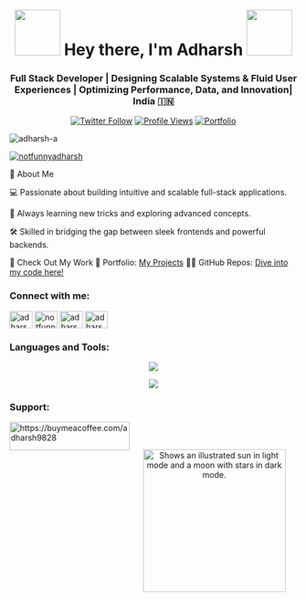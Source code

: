 <h1 align="center">
  <img src="https://user-images.githubusercontent.com/74038190/216644497-1951db19-8f3d-4e44-ac08-8e9d7e0d94a7.gif" width="80">
  Hey there, I'm Adharsh
  <img src="https://user-images.githubusercontent.com/74038190/216644497-1951db19-8f3d-4e44-ac08-8e9d7e0d94a7.gif" width="80">
</h1>
<h3 align="center">Full Stack Developer | Designing Scalable Systems & Fluid User Experiences | Optimizing Performance, Data, and Innovation| India 🇮🇳</h3>
<div align="center">
  
  [![Twitter Follow](https://img.shields.io/twitter/follow/notfunnyadharsh?color=%231DA1F2&logo=twitter&style=for-the-badge)](https://twitter.com/notfunnyadharsh)
  [![Profile Views](https://komarev.com/ghpvc/?username=adharsh-a&label=Profile%20views&color=0e75b6&style=flat)](https://github.com/adharsh-a)
  [![Portfolio](https://img.shields.io/badge/Portfolio-Check%20It%20Out-brightgreen?style=for-the-badge&logo=vercel)](https://portfolio-adharsh.vercel.app/)
  
</div>


<p align="left"> <img src="https://komarev.com/ghpvc/?username=adharsh-a&label=Profile%20views&color=0e75b6&style=flat" alt="adharsh-a" /> </p>

<p align="left"> <a href="https://twitter.com/notfunnyadharsh" target="_blank"><img src="https://img.shields.io/twitter/follow/notfunnyadharsh?logo=twitter&style=for-the-badge" alt="notfunnyadharsh" /></a> </p>

🚀 About Me

💻 Passionate about building intuitive and scalable full-stack applications.

🌱 Always learning new tricks and exploring advanced concepts.

🛠️ Skilled in bridging the gap between sleek frontends and powerful backends.

🔗 Check Out My Work
🌟 Portfolio: [My Projects](https://portfolio-adharsh.vercel.app/)
🧑‍💻 GitHub Repos: [Dive into my code here!](https://github.com/adharsh-A?tab=repositories)

<h3 align="left">Connect with me:</h3>
<p align="left">
<a href="https://dev.to/adharsh" target="_blank"><img align="center" src="https://raw.githubusercontent.com/rahuldkjain/github-profile-readme-generator/master/src/images/icons/Social/devto.svg" alt="adharsh" height="30" width="40" /></a>
<a href="https://twitter.com/notfunnyadharsh" target="_blank"><img align="center" src="https://raw.githubusercontent.com/rahuldkjain/github-profile-readme-generator/master/src/images/icons/Social/twitter.svg" alt="notfunnyadharsh" height="30" width="40" /></a>
<a href="https://www.linkedin.com/in/adharsh-b-6847a3235/" target="_blank"><img align="center" src="https://raw.githubusercontent.com/rahuldkjain/github-profile-readme-generator/master/src/images/icons/Social/linked-in-alt.svg" alt="adharsh-boddul-6847a3235" height="30" width="40" /></a>
<a href="https://instagram.com/adharsh.pvt" target="_blank"><img align="center" src="https://raw.githubusercontent.com/rahuldkjain/github-profile-readme-generator/master/src/images/icons/Social/instagram.svg" alt="adharsh.pvt" height="30" width="40" /></a>
</p>

<h3>Languages and Tools:</h3>

<p align="center">
<img src="https://skillicons.dev/icons?i=html,css,js,ts,nextjs,nodejs,express,react,tailwind,postgres,mongodb,mysql,redux,aws,remix,scss,git,jest,postman,vscode,visualstudio,vercel,vite,supabase,styledcomponents,sass,prisma,powershell,firebase,express,npm,redis,vitest"/>
</p>



  <div style="display: flex; justify-content: center; align-items: center; gap: 20px; margin-bottom: 20px;">
    <img src="https://github-readme-activity-graph.vercel.app/graph?username=adharsh-a&theme=xcode&hide_border=true" />
  </div>


<h3 align="left">Support:</h3>
<p><a href="https://www.buymeacoffee.com/https://buymeacoffee.com/adharsh9828"> <img align="left" src="https://cdn.buymeacoffee.com/buttons/v2/default-yellow.png" height="50" width="210" alt="https://buymeacoffee.com/adharsh9828" /></a></p><br><br>
<p align="center">
   <img  alt="Shows an illustrated sun in light mode and a moon with stars in dark mode." src="https://user-images.githubusercontent.com/74038190/216644497-1951db19-8f3d-4e44-ac08-8e9d7e0d94a7.gif"  width="250" >
</p>
